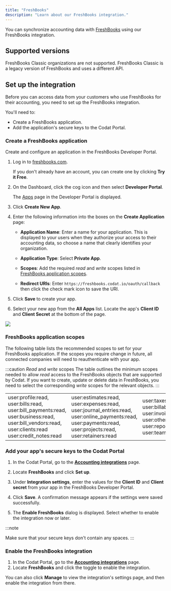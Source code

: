 ```yaml
---
title: "FreshBooks"
description: "Learn about our FreshBooks integration."
---
```


You can synchronize accounting data with <a className="external" href="https://www.freshbooks.com/" target="_blank">FreshBooks</a> using our FreshBooks integration.

## Supported versions

FreshBooks Classic organizations are not supported. FreshBooks Classic is a legacy version of FreshBooks and uses a different API.

## Set up the integration

Before you can access data from your customers who use FreshBooks for their accounting, you need to set up the FreshBooks integration.

You'll need to:

- Create a FreshBooks application.
- Add the application's secure keys to the Codat Portal.

### Create a FreshBooks application

Create and configure an application in the FreshBooks Developer Portal.

1. Log in to <a className="external" href="https://www.freshbooks.com" target="_blank">freshbooks.com</a>.

   If you don't already have an account, you can create one by clicking **Try it Free**.

2. On the Dashboard, click the cog icon and then select **Developer Portal**.

   The <a className="external" href="https://my.freshbooks.com/#/developer" target="_blank">Apps</a> page in the Developer Portal is displayed.

3. Click **Create New App**.

4. Enter the following information into the boxes on the **Create Application** page:
   - **Application Name**: Enter a name for your application. This is displayed to your users when they authorize your access to their accounting data, so choose a name that clearly identifies your organization.

   - **Application Type**: Select **Private App**.

   - **Scopes**: Add the required _read_ and _write_ scopes listed in [FreshBooks application scopes](/integrations/accounting/freshbooks/accounting-freshbooks#freshbooks-application-scopes).

   - **Redirect URIs**: Enter `https://freshbooks.codat.io/oauth/callback` then click the check mark icon to save the URI.

5. Click **Save** to create your app.

6. Select your new app from the **All Apps** list. Locate the app's **Client ID** and **Client Secret** at the bottom of the page.

<img src="/img/old/a044a46-FreshBooks-keys.png" />

### FreshBooks application scopes

The following table lists the recommended scopes to set for your FreshBooks application. If the scopes you require change in future, all connected companies will need to reauthenticate with your app.

:::caution _Read_ and _write_ scopes
The table outlines the minimum scopes needed to allow _read_ access to the FreshBooks objects that are supported by Codat. If you want to create, update or delete data in FreshBooks, you need to select the corresponding _write_ scopes for the relevant objects.
:::

|                                                                                                                                                   |                                                                                                                                                            |                                                                                                                           |
| ------------------------------------------------------------------------------------------------------------------------------------------------- | ---------------------------------------------------------------------------------------------------------------------------------------------------------- | ------------------------------------------------------------------------------------------------------------------------- |
| user:profile:read, user:bills:read, user:bill_payments:read, user:business:read, user:bill_vendors:read, user:clients:read user:credit_notes:read | user:estimates:read, user:expenses:read, user:journal_entries:read, user:online_payments:read, user:payments:read, user:projects:read, user:retainers:read | user:taxes:read, user:billable_items:read, user:invoices:read, user:other_income:read, user:reports:read, user:teams:read |

### Add your app's secure keys to the Codat Portal

1. In the Codat Portal, go to the <a className="external" href="https://app.codat.io/settings/integrations/accounting" target="_blank">**Accounting integrations**</a> page.

2. Locate **FreshBooks** and click **Set up**.

3. Under **Integration settings**, enter the values for the **Client ID** and **Client secret** from your app in the FreshBooks Developer Portal.

4. Click **Save**. A confirmation message appears if the settings were saved successfully.

5. The **Enable FreshBooks** dialog is displayed. Select whether to enable the integration now or later.

:::note

Make sure that your secure keys don't contain any spaces.
:::

### Enable the FreshBooks integration

1. In the Codat Portal, go to the <a className="external" href="https://app.codat.io/settings/integrations/accounting" target="blank">**Accounting integrations**</a> page.
2. Locate **FreshBooks** and click the toggle to enable the integration.

You can also click **Manage** to view the integration's settings page, and then enable the integration from there.

